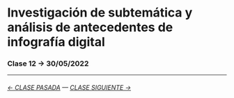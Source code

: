 # Investigación de subtemática y análisis de antecedentes de infografía digital

### Clase 12 → 30/05/2022




- - - - - - - -

###### [← CLASE PASADA](https://github.com/profesorfaco/dno075-2022-1/tree/main/clase-11) — [CLASE SIGUIENTE →](https://github.com/profesorfaco/dno075-2022-1/tree/main/clase-13) 
